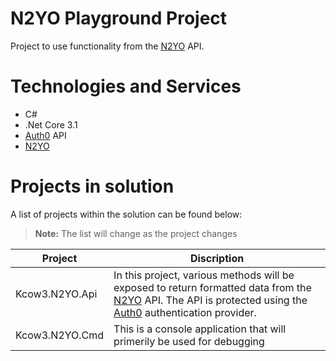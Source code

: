 # N2YO Playground Project

Project to use functionality from the [N2YO](https://www.n2yo.com/) API.


# Technologies and Services

 - C#
 - .Net Core 3.1
 - [Auth0](https://auth0.com/) API
 - [N2YO](https://www.n2yo.com/)

# Projects in solution

A list of projects within the solution can be found below:

> **Note:** The list will change as the project changes

|Project|Discription|
|--|--|
|Kcow3.N2YO.Api  | In this project, various methods will be exposed to return formatted data from the [N2YO](https://www.n2yo.com/) API. The API is protected using the [Auth0](https://auth0.com/) authentication provider. |
|Kcow3.N2YO.Cmd|This is a console application that will primerily be used for debugging|
